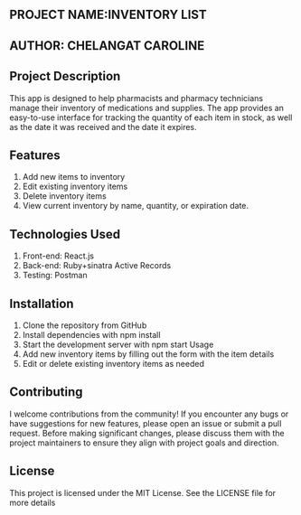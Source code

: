 ## PROJECT NAME:INVENTORY LIST

## AUTHOR: CHELANGAT CAROLINE

## Project Description
This app is designed to help pharmacists and pharmacy technicians manage their inventory of medications and supplies. The app provides an easy-to-use interface for tracking the quantity of each item in stock, as well as the date it was received and the date it expires.

## Features
1. Add new items to inventory
2. Edit existing inventory items
3. Delete inventory items
4. View current inventory by name, quantity, or expiration date.

## Technologies Used
1. Front-end: React.js
2. Back-end: Ruby+sinatra Active Records
3. Testing: Postman

## Installation
1. Clone the repository from GitHub
2. Install dependencies with npm install
3. Start the development server with npm start
Usage
4. Add new inventory items by filling out the form with the item details
5. Edit or delete existing inventory items as needed

## Contributing
I welcome contributions from the community! If you encounter any bugs or have suggestions for new features, please open an issue or submit a pull request. Before making significant changes, please discuss them with the project maintainers to ensure they align with project goals and direction.

## License

This project is licensed under the MIT License. See the LICENSE file for more details